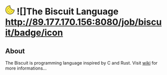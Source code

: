# ![alt text](doc/biscuit_logo.png "logo") ![]The Biscuit Language http://89.177.170.156:8080/job/biscuit/badge/icon

## About
The Biscuit is programming language inspired by C and Rust.
Visit [wiki](https://github.com/travisdoor/bl/wiki) for more informations...
